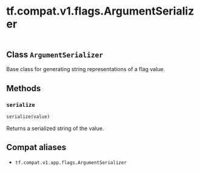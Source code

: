 <div itemscope itemtype="http://developers.google.com/ReferenceObject">
<meta itemprop="name" content="tf.compat.v1.flags.ArgumentSerializer" />
<meta itemprop="path" content="Stable" />
<meta itemprop="property" content="serialize"/>
</div>

# tf.compat.v1.flags.ArgumentSerializer

<!-- Insert buttons and diff -->

<table class="tfo-notebook-buttons tfo-api" align="left">
</table>



## Class `ArgumentSerializer`

Base class for generating string representations of a flag value.



<!-- Placeholder for "Used in" -->


## Methods

<h3 id="serialize"><code>serialize</code></h3>

``` python
serialize(value)
```

Returns a serialized string of the value.






## Compat aliases

* `tf.compat.v1.app.flags.ArgumentSerializer`

